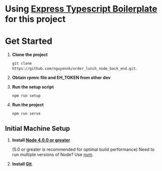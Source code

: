 # Using **[Express Typescript Boilerplate](https://github.com/w3tecch/express-typescript-boilerplate/)** for this project

# Get Started

1. **Clone the project**

    `git clone https://github.com/nguyennk/order_lunch_node_back_end.git`.

2. **Obtain rpmrc file and EH_TOKEN from other dev**

3. **Run the setup script**

    `npm run setup`

4. **Run the project**

    `npm run serve`

## Initial Machine Setup

1. **Install [Node 4.0.0 or greater](https://nodejs.org)**

    (5.0 or greater is recommended for optimal build performance)
    Need to run multiple versions of Node? Use [nvm](https://github.com/creationix/nvm).

2. **Install [Git](https://git-scm.com/downloads)**.

